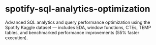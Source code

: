 # spotify-sql-analytics-optimization
Advanced SQL analytics and query performance optimization using the Spotify Kaggle dataset — includes EDA, window functions, CTEs, TEMP tables, and benchmarked performance improvements (55% faster execution).
